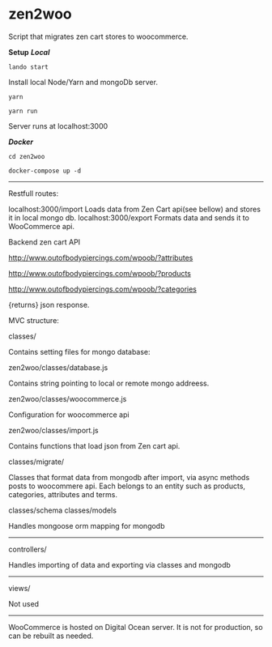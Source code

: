 # zen2woo
Script that migrates zen cart stores to woocommerce.

**Setup** 
***Local***

`lando start`

Install local Node/Yarn and mongoDb server.

`yarn`

`yarn run`

Server runs at localhost:3000

***Docker***

`cd zen2woo`

`docker-compose up -d`

---

Restfull routes:

localhost:3000/import
Loads data from Zen Cart api(see bellow) and stores it in local mongo db.
localhost:3000/export
Formats data and sends it to WooCommerce api.

Backend zen cart API

http://www.outofbodypiercings.com/wpoob/?attributes

http://www.outofbodypiercings.com/wpoob/?products

http://www.outofbodypiercings.com/wpoob/?categories

{returns} json response.

MVC structure:

classes/

Contains setting files for mongo database:

zen2woo/classes/database.js

Contains string pointing to local or remote mongo addreess.

zen2woo/classes/woocommerce.js

Configuration for woocommerce api

zen2woo/classes/import.js

Contains functions that load json from Zen cart api.

classes/migrate/

Classes that format data from mongodb after import, via async methods posts to woocommere api.
Each belongs to an entity such as products, categories, attributes and terms.

classes/schema classes/models

Handles mongoose orm mapping for mongodb

---

controllers/

Handles importing of data and exporting via classes and mongodb

---

views/

Not used

---

WooCommerce is hosted on Digital Ocean server.
It is not for production, so can be rebuilt as needed.
